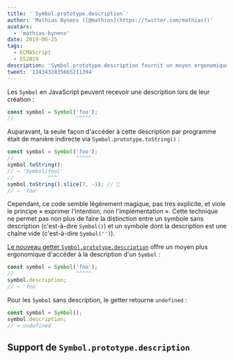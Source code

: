 ```yaml
---
title: '`Symbol.prototype.description`'
author: 'Mathias Bynens ([@mathias](https://twitter.com/mathias))'
avatars:
  - 'mathias-bynens'
date: 2019-06-25
tags:
  - ECMAScript
  - ES2019
description: 'Symbol.prototype.description fournit un moyen ergonomique d'accéder à la description d'un symbole.'
tweet: '1143432835665211394'
---
```

Les `Symbol` en JavaScript peuvent recevoir une description lors de leur création :

```js
const symbol = Symbol('foo');
//                    ^^^^^
```

Auparavant, la seule façon d'accéder à cette description par programme était de manière indirecte via `Symbol.prototype.toString()` :

```js
const symbol = Symbol('foo');
//                    ^^^^^
symbol.toString();
// → 'Symbol(foo)'
//           ^^^
symbol.toString().slice(7, -1); // 🤔
// → 'foo'
```

Cependant, ce code semble légèrement magique, pas très explicite, et viole le principe « exprimer l'intention, non l'implémentation ». Cette technique ne permet pas non plus de faire la distinction entre un symbole sans description (c'est-à-dire `Symbol()`) et un symbole dont la description est une chaîne vide (c'est-à-dire `Symbol('')`).

<!--truncate-->
[Le nouveau getter `Symbol.prototype.description`](https://tc39.es/ecma262/#sec-symbol.prototype.description) offre un moyen plus ergonomique d'accéder à la description d'un `Symbol` :

```js
const symbol = Symbol('foo');
//                    ^^^^^
symbol.description;
// → 'foo'
```

Pour les `Symbol` sans description, le getter retourne `undefined` :

```js
const symbol = Symbol();
symbol.description;
// → undefined
```

## Support de `Symbol.prototype.description`

<feature-support chrome="70 /blog/v8-release-70#javascript-language-features"
                 firefox="63"
                 safari="12.1"
                 nodejs="12 https://twitter.com/mathias/status/1120700101637353473"
                 babel="yes https://github.com/zloirock/core-js#ecmascript-symbol"></feature-support>
